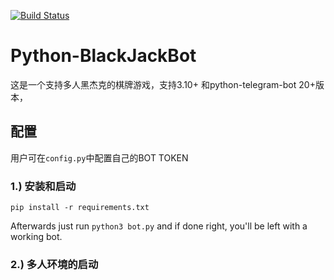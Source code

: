 [![Build Status](https://github.com/d-Rickyy-b/Python-BlackJackBot/actions/workflows/python-lint-test.yml/badge.svg)](https://github.com/d-Rickyy-b/Python-BlackJackBot/actions/workflows/python-lint-test.yml)


# Python-BlackJackBot

这是一个支持多人黑杰克的棋牌游戏，支持3.10+ 和python-telegram-bot 20+版本，

## 配置

用户可在`config.py`中配置自己的BOT TOKEN

### 1.) 安装和启动

``pip install -r requirements.txt``

Afterwards just run `python3 bot.py` and if done right, you'll be left with a working bot.

### 2.) 多人环境的启动
